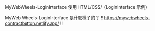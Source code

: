 MyWebWheels-LoginInterface
使用 HTML/CSS/（LoginInterface 示例）

MyWeb Wheels-LoginInterface 是什麼樣子的？
‼️ https://mywebwheels-contractbutton.netlify.app/ ‼️

